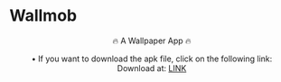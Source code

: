 # Wallmob
<div align="center">
  
  🔥 A Wallpaper App 🔥
  
  • If you want to download the apk file, click on the following link:<br />
    Download at: <a href="https://drive.google.com/file/d/1sLAQJWiH22EToF0NY3tJ8bFGm8cr9mEC/view?usp=sharing">LINK</a>
  
</div>

